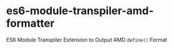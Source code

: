 es6-module-transpiler-amd-formatter
===================================

ES6 Module Transpiler Extension to Output AMD `define()` Format 
